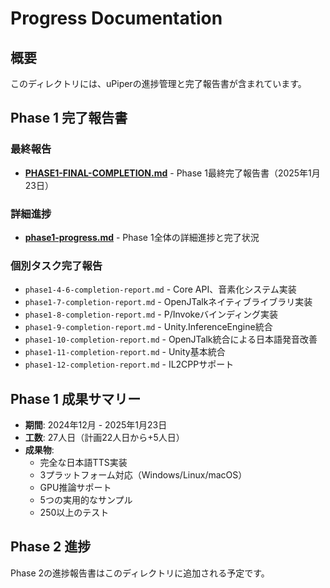 # Progress Documentation

## 概要

このディレクトリには、uPiperの進捗管理と完了報告書が含まれています。

## Phase 1 完了報告書

### 最終報告
- **[PHASE1-FINAL-COMPLETION.md](PHASE1-FINAL-COMPLETION.md)** - Phase 1最終完了報告書（2025年1月23日）

### 詳細進捗
- **[phase1-progress.md](phase1-progress.md)** - Phase 1全体の詳細進捗と完了状況

### 個別タスク完了報告
- `phase1-4-6-completion-report.md` - Core API、音素化システム実装
- `phase1-7-completion-report.md` - OpenJTalkネイティブライブラリ実装
- `phase1-8-completion-report.md` - P/Invokeバインディング実装
- `phase1-9-completion-report.md` - Unity.InferenceEngine統合
- `phase1-10-completion-report.md` - OpenJTalk統合による日本語発音改善
- `phase1-11-completion-report.md` - Unity基本統合
- `phase1-12-completion-report.md` - IL2CPPサポート

## Phase 1 成果サマリー

- **期間**: 2024年12月 - 2025年1月23日
- **工数**: 27人日（計画22人日から+5人日）
- **成果物**: 
  - 完全な日本語TTS実装
  - 3プラットフォーム対応（Windows/Linux/macOS）
  - GPU推論サポート
  - 5つの実用的なサンプル
  - 250以上のテスト

## Phase 2 進捗

Phase 2の進捗報告書はこのディレクトリに追加される予定です。